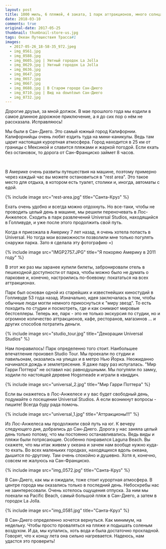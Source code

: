 ```yaml
---
layout: post
title: 1000 миль, 6 пляжей, 4 заката, 1 парк аттракционов, много солнца и неподражаемый Сан-Диего
date: 2018-03-10
comments: true
original-date: 2017-05-25
thumbnail: thumbnail-store-us.jpg
tags: Океан Путешествия Трасса#1
images:
  - 2017-05-26_18-58-35_972.jpeg
  - img_0561.jpg
  - img_0588.jpg
  - img_0605.jpg | Уютный городок La Jolla
  - img_0629.jpg | Уютный городок La Jolla
  - img_0636.jpg
  - img_0647.jpg
  - img_0657.jpg
  - img_0667.jpg
  - img_0688.jpg | В Старом городе Сан-Диего
  - img_0710.jpg | Вид на downtown Сан-Диего
  - img_0732.jpg
---
```


Дорогие друзья, за мной должок. В мае прошлого года мы ездили в самое длинное дорожное приключение, а я до сих пор о нём не рассказала.
Исправляюсь!

Мы были в Сан-Диего. Это самый южный город Калифорнии. Калифорнийцы очень любят ездить туда на мини-каникулы. Ведь там царит настоящая курортная атмосфера. Город находится в 25 км от границы с Мексикой и славится пляжами и жаркой погодой. Если ехать без остановок, то дорога от Сан-Франциско займет 8 часов. 
<!--separate--> 

В Америке очень развиты путешествия на машине, поэтому примерно через каждый час вы можете остановиться в "rest area". Это такое место для отдыха, в котором есть туалет, столики и, иногда, автоматы с едой.

{% include image src="rest-area.jpg" title="Санта-Круз" %}

Ехать очень удобно и всегда можно отдохнуть. Но все-таки, чтобы не проводить целый день в машине, мы решили переночевать в Лос-Анжелесе. Сходить в парк развлечений Universal Studios, находящийся в Голливуде, и уже после этого продолжить свой путь.

Когда я приезжала в Америку 7 лет назад, я очень хотела попасть в Universal. Но тогда мои возможности позволили мне только погулять снаружи парка. Зато я сделала эту фотографию =)

{% include image src="IMGP2757.JPG" title="Я покоряю Америку в 2011 году" %}

В этот же раз мы заранее купили билеты, забронировали отель в пешеходной доступности от парка, чтобы можно было не думать о парковке и, конечно, настроились по-боевому: покататься на всех аттракционах.

Парк был основан одной из старейших и известнейших киностудий в Голливуде 53 года назад. Изначально, идея заключалась в том, чтобы обычные люди могли немного прикоснуться к "миру звезд". То есть походить по студии и посмотреть, где и как снимают мировые бестселлеры.
Теперь же, парк - это не только экскурсия по студии, но и огромное количество аттракционов, кафе, ресторанов, магазинов ... и других способов потратить деньги.

{% include image src="studio_tour.jpg" title="Декорации Universal Studios" %}

Нам понравилось! Парк определенно того стоит. Наибольшее впечатление произвел Studio Tour. Мы проехали по студии и павильонам, оказались на улицах и в метро Нью Йорка. Неожиданно начинался дождь и землетрясение. Я даже пару раз испугалась. "Мир Гарри Поттера" не оставил нас равнодушными. Мы погуляли по замку, ходили по настоящей деревне Hogsmeade и играли в квиддич.

{% include image src="universal_2.jpg" title="Мир Гарри Поттера" %}

Если вы окажетесь в Лос-Анжелесе и у вас будет свободный день, подумайте о посещении Universal Studios. А если возникнут вопросы - пишите! Всегда буду рада помочь.

{% include image src="universal_1.jpg" title="Аттракционы!!!" %}

Из Лос-Анжелеса мы продолжили свой путь на юг. К вечеру следующего дня, добрались до Сан-Диего. Дорога у нас заняла целый день только потому, что мы постоянно останавливались. Ведь виды и пляжи были потрясающие. Особенно понравился Laguna Beach. Вы скажете, что мы итак живем у океана и зачем нам вообще нужно куда-то ехать. Во всех маленьких городках, находящихся вдоль океана, дышится по-другому. Там очень спокойно и душевно. Хотя я, конечно, совсем не жалуюсь на Сан-Франциско.

{% include image src="img_0572.jpg" title="Санта-Круз" %}

В Сан-Диего, как мы и ожидали, тоже стоит курортная атмосфера. В центре города мы оказались только в последний день. Небоскребы нас не заинтересовали. Очень хотелось ощущения отпуска. За ним мы поехали на Pacific Beach, самый большой пляж в Сан-Диего, а затем в городок La Jolla. 

{% include image src="img_0581.jpg" title="Санта-Круз" %}

В Сан-Диего определенно хочется вернуться. Как минимум, на недельку. Чтобы просто проваляться на пляже и подышать соленым воздухом. И да, мы купались, хоть вода и была достаточно прохладной. Говорят, что к концу лета она сильно нагревается. Надеюсь, нам удастся это проверить!
